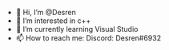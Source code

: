 - 👋 Hi, I’m @Desren
- 👀 I’m interested in c++
- 🌱 I’m currently learning Visual Studio
- 📫 How to reach me:
 Discord: Desren#6932


